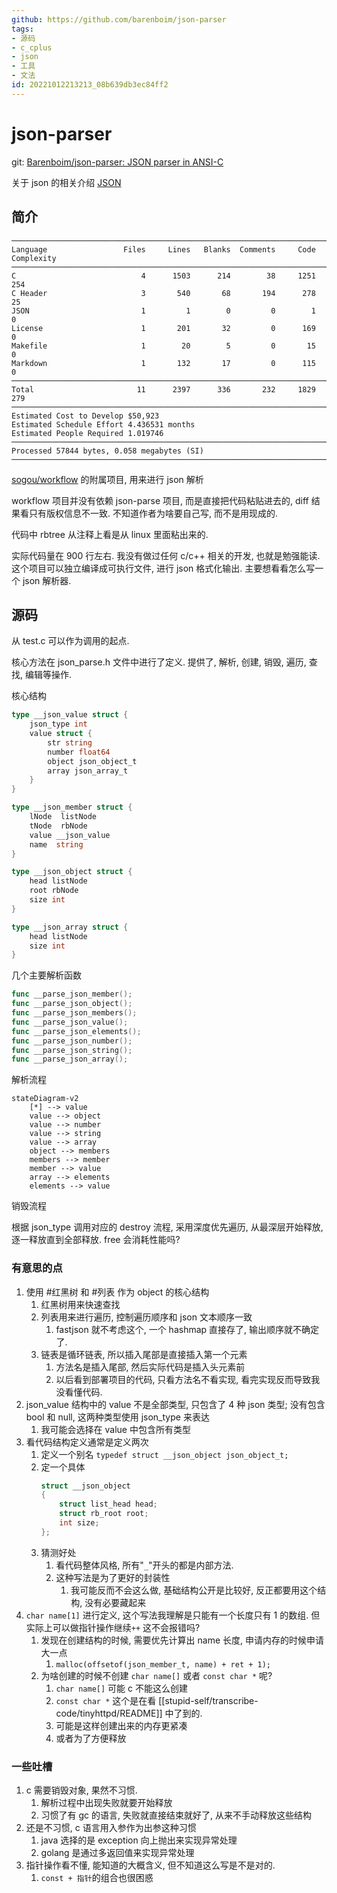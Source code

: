 ```yaml
---
github: https://github.com/barenboim/json-parser
tags:
- 源码
- c_cplus
- json
- 工具
- 文法
id: 20221012213213_08b639db3ec84ff2
---
```


# json-parser

git: [Barenboim/json-parser: JSON parser in ANSI-C](https://github.com/barenboim/json-parser)

关于 json 的相关介绍 [JSON](https://www.json.org/json-en.html)

## 简介

```
───────────────────────────────────────────────────────────────────────────────
Language                 Files     Lines   Blanks  Comments     Code Complexity
───────────────────────────────────────────────────────────────────────────────
C                            4      1503      214        38     1251        254
C Header                     3       540       68       194      278         25
JSON                         1         1        0         0        1          0
License                      1       201       32         0      169          0
Makefile                     1        20        5         0       15          0
Markdown                     1       132       17         0      115          0
───────────────────────────────────────────────────────────────────────────────
Total                       11      2397      336       232     1829        279
───────────────────────────────────────────────────────────────────────────────
Estimated Cost to Develop $50,923
Estimated Schedule Effort 4.436531 months
Estimated People Required 1.019746
───────────────────────────────────────────────────────────────────────────────
Processed 57844 bytes, 0.058 megabytes (SI)
───────────────────────────────────────────────────────────────────────────────
```

[sogou/workflow](https://github.com/sogou/workflow) 的附属项目, 用来进行 json 解析

workflow 项目并没有依赖 json-parse 项目, 而是直接把代码粘贴进去的, diff 结果看只有版权信息不一致. 不知道作者为啥要自己写, 而不是用现成的.

代码中 rbtree 从注释上看是从 linux 里面粘出来的.

实际代码量在 900 行左右. 我没有做过任何 c/c++ 相关的开发, 也就是勉强能读. 这个项目可以独立编译成可执行文件, 进行 json 格式化输出. 主要想看看怎么写一个 json 解析器.

## 源码

从 test.c 可以作为调用的起点.

核心方法在 json_parse.h 文件中进行了定义. 提供了, 解析, 创建, 销毁, 遍历, 查找, 编辑等操作.

核心结构
```go
type __json_value struct {
    json_type int
    value struct {
        str string
        number float64
        object json_object_t
        array json_array_t
    }
}

type __json_member struct {
    lNode  listNode
    tNode  rbNode
    value __json_value
    name  string
}

type __json_object struct {
    head listNode
    root rbNode
    size int
}

type __json_array struct {
    head listNode
    size int
}
```

几个主要解析函数
```go
func __parse_json_member(); 
func __parse_json_object(); 
func __parse_json_members(); 
func __parse_json_value(); 
func __parse_json_elements();
func __parse_json_number();
func __parse_json_string();
func __parse_json_array();
```

解析流程
```mermaid
stateDiagram-v2
    [*] --> value
    value --> object
    value --> number
    value --> string
    value --> array
    object --> members
    members --> member
    member --> value
    array --> elements
    elements --> value
```

销毁流程

根据 json_type 调用对应的 destroy 流程, 采用深度优先遍历, 从最深层开始释放, 逐一释放直到全部释放. free 会消耗性能吗?

### 有意思的点

1. 使用 #红黑树 和 #列表 作为 object 的核心结构
    1. 红黑树用来快速查找
    2. 列表用来进行遍历, 控制遍历顺序和 json 文本顺序一致
        1. fastjson 就不考虑这个, 一个 hashmap 直接存了, 输出顺序就不确定了.
    3. 链表是循环链表, 所以插入尾部是直接插入第一个元素
        1. 方法名是插入尾部, 然后实际代码是插入头元素前
        2. 以后看到部署项目的代码, 只看方法名不看实现, 看完实现反而导致我没看懂代码.
2. json_value 结构中的 value 不是全部类型, 只包含了 4 种 json 类型; 没有包含 bool 和 null, 这两种类型使用 json_type 来表达
    1. 我可能会选择在 value 中包含所有类型
3. 看代码结构定义通常是定义两次
    1. 定义一个别名 `typedef struct __json_object json_object_t;`
    2. 定一个具体
        ```c
        struct __json_object
        {
        	struct list_head head;
        	struct rb_root root;
        	int size;
        };
        ```
    3. 猜测好处
        1. 看代码整体风格, 所有"`_`"开头的都是内部方法.
        2. 这种写法是为了更好的封装性
            1. 我可能反而不会这么做, 基础结构公开是比较好, 反正都要用这个结构, 没有必要藏起来
4. `char name[1]` 进行定义, 这个写法我理解是只能有一个长度只有 1 的数组. 但实际上可以做指针操作继续`++` 这不会报错吗?
    1. 发现在创建结构的时候, 需要优先计算出 name 长度, 申请内存的时候申请大一点
        1. `malloc(offsetof(json_member_t, name) + ret + 1);`
    2. 为啥创建的时候不创建 `char name[]` 或者 `const char *` 呢?
        1. `char name[]` 可能 c 不能这么创建
        2. `const char *` 这个是在看 [[stupid-self/transcribe-code/tinyhttpd/README]] 中了到的.
        3. 可能是这样创建出来的内存更紧凑
        4. 或者为了方便释放

### 一些吐槽

1. c 需要销毁对象, 果然不习惯.
    1. 解析过程中出现失败就要开始释放
    2. 习惯了有 gc 的语言, 失败就直接结束就好了, 从来不手动释放这些结构
2. 还是不习惯, c 语言用入参作为出参这种习惯
    1. java 选择的是 exception 向上抛出来实现异常处理
    2. golang 是通过多返回值来实现异常处理
3. 指针操作看不懂, 能知道的大概含义, 但不知道这么写是不是对的. 
    1. `const + 指针`的组合也很困惑
